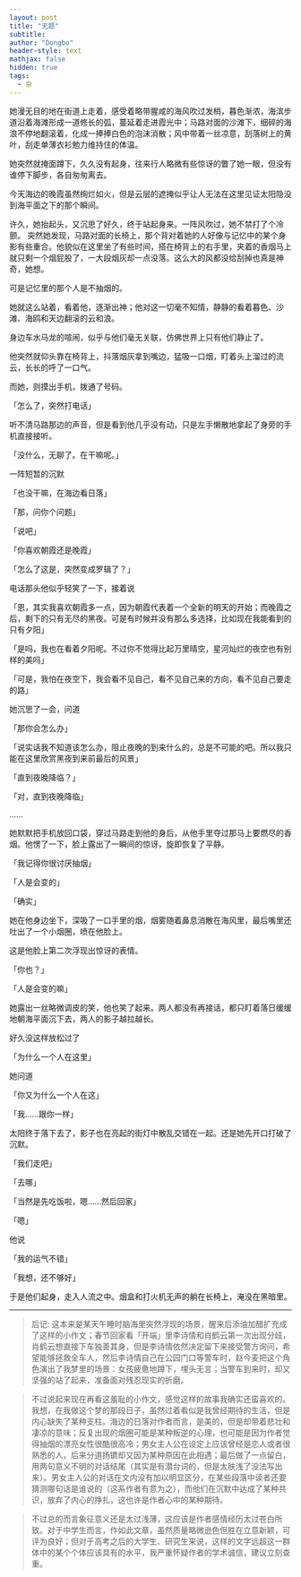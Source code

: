 ```yaml
---
layout: post
title: "无题"
subtitle: 
author: "Dongbo"
header-style: text
mathjax: false
hidden: true
tags:
  - 杂
---
```


她漫无目的地在街道上走着，感受着略带腥咸的海风吹过发梢，暮色渐浓，海滨步道沿着海滩形成一道修长的弧，蔓延着走进霞光中；马路对面的沙滩下，细碎的海浪不停地翻滚着，化成一捧捧白色的泡沫消散；风中带着一丝凉意，刮落树上的黄叶，刮走单薄衣衫勉力维持住的体温。

她突然就掩面蹲下，久久没有起身，往来行人略微有些惊讶的瞥了她一眼，但没有谁停下脚步，各自匆匆离去。

今天海边的晚霞虽然绚烂如火，但是云层的遮掩似乎让人无法在这里见证太阳隐没到海平面之下的那个瞬间。

许久，她抬起头，又沉思了好久，终于站起身来。一阵风吹过，她不禁打了个冷颤。
突然她发现，马路对面的长椅上，那个背对着她的人好像与记忆中的某个身影有些重合。他貌似在这里坐了有些时间，搭在椅背上的右手里，夹着的香烟马上就只剩一个烟屁股了，一大段烟灰却一点没落。这么大的风都没给刮掉也真是神奇，她想。

可是记忆里的那个人是不抽烟的。

她就这么站着，看着他，逐渐出神；他对这一切毫不知情，静静的看着暮色、沙滩、海鸥和天边翻滚的云和浪。

身边车水马龙的喧闹，似乎与他们毫无关联，仿佛世界上只有他们静止了。

他突然就仰头靠在椅背上，抖落烟灰拿到嘴边，猛吸一口烟，盯着头上溜过的流云，长长的呼了一口气。

而她，则摸出手机，拨通了号码。

「怎么了，突然打电话」

听不清马路那边的声音，但是看到他几乎没有动，只是左手懒散地拿起了身旁的手机直接接听。

「没什么，无聊了。在干嘛呢。」

一阵短暂的沉默

「也没干嘛，在海边看日落」

「那，问你个问题」

「说吧」

「你喜欢朝霞还是晚霞」

「怎么了这是，突然变成罗辑了？」

电话那头他似乎轻笑了一下，接着说

「恩，其实我喜欢朝霞多一点，因为朝霞代表着一个全新的明天的开始；而晚霞之后，剩下的只有无尽的黑夜。可是有时候并没有那么多选择，比如现在我能看到的只有夕阳」

「是吗，我也在看着夕阳呢。不过你不觉得比起万里晴空，星河灿烂的夜空也有别样的美吗」

「可是，我怕在夜空下，我会看不见自己，看不见自己来的方向，看不见自己要走的路」

她沉思了一会，问道

「那你会怎么办」

「说实话我不知道该怎么办，阻止夜晚的到来什么的，总是不可能的吧。所以我只能在这里欣赏黑夜到来前最后的风景」

「直到夜晚降临？」

「对，直到夜晚降临」

......

她默默把手机放回口袋，穿过马路走到他的身后，从他手里夺过那马上要燃尽的香烟。他愣了一下，脸上露出了一瞬间的惊讶，旋即恢复了平静。

「我记得你很讨厌抽烟」

「人是会变的」

「确实」

她在他身边坐下，深吸了一口手里的烟，烟雾随着鼻息消散在海风里，最后嘴里还吐出了一个小烟圈，喷在他脸上。

这是他脸上第二次浮现出惊讶的表情。

「你也？」

「人是会变的嘛」

她露出一丝略微调皮的笑，他也笑了起来。两人都没有再接话，都只盯着落日缓缓地朝海平面沉下去，两人的影子越拉越长。

好久没这样放松过了

「为什么一个人在这里」

她问道

「你又为什么一个人在这」

「我……跟你一样」

太阳终于落下去了，影子也在亮起的街灯中散乱交错在一起。还是她先开口打破了沉默。

「我们走吧」

「去哪」

「当然是先吃饭啦，嗯……然后回家」

「嗯」

他说

「我的运气不错」

「我想，还不够好」

于是他们起身，走入人流之中。烟盒和打火机无声的躺在长椅上，淹没在黑暗里。

-------------------

> 后记: 这本来是某天午睡时脑海里突然浮现的场景，醒来后添油加醋扩充成了这样的小作文；春节回家看「开端」里李诗情和肖鹤云第一次出现分歧，肖鹤云想直接下车独善其身，但是李诗情依然决定留下来接受警方询问，希望能够拯救全车人，然后李诗情自己在公园门口等警车时，赵今麦把这个角色演出了我梦里的场景：女孩疲惫地蹲下，埋头无言；当警车到来时，却又坚强的站了起来，准备面对残忍现实的折磨。

> 不过说起来现在再看这羞耻的小作文，感觉这样的故事我确实还蛮喜欢的。我想，在我做这个梦的那段日子，虽然过着看似是我曾经期待的生活，但是内心缺失了某种支柱。海边的日落对作者而言，是美的，但是却带着悲壮和凄凉的意味；反复出现的烟圈可能是某种叛逆的心理，也可能是因为作者觉得抽烟的漂亮女性很酷很高冷；男女主人公在设定上应该曾经是恋人或者很熟悉的人，后来分道扬镳却又因为某种原因在此相遇；最后做了一点留白，用两句意义不明的对话结尾（其实是有潜台词的，但是太肤浅了没法写出来）。男女主人公的对话在文内没有加以明显区分，在某些段落中读者还要猜测哪句话是谁说的（这系作者有意为之），而他们在沉默中达成了某种共识，放弃了内心的挣扎，这也许是作者心中的某种期待。

> 不过总的而言象征意义还是太过浅薄，这应该是作者感情经历太过苍白所致。对于中学生而言，作如此文章，虽然质量略微逊色但胜在立意新颖，可评为良好；但对于高考之后的大学生、研究生来说，这样的文字远超这一群体中的某个个体应该具有的水平，我严重怀疑作者的学术诚信，建议立刻查重。

